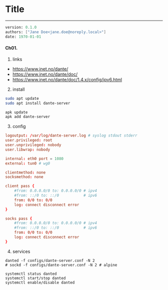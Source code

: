 # Title
---
```meta
version: 0.1.0
authors: ["Jane Doe<jane.doe@noreply.local>"]
date: 1970-01-01
```


#### Ch01. 
1. links
- https://www.inet.no/dante/
- https://www.inet.no/dante/doc/
- https://www.inet.no/dante/doc/1.4.x/config/ipv6.html

2. install
```bash
sudo apt update
sudo apt install dante-server

apk update
apk add dante-server
```

3. config
```path=/etc/danted.conf
logoutput: /var/log/dante-server.log # syslog stdout stderr
user.privileged: root
user.unprivileged: nobody
user.libwrap: nobody

internal: eth0 port = 1080
external: tun0 # wg0

clientmethod: none
socksmethod: none

client pass {
    #from: 0.0.0.0/0 to: 0.0.0.0/0 # ipv4
    #from: ::/0 to: ::/0           # ipv6
    from: 0/0 to: 0/0
    log: connect disconnect error
}

socks pass {
    #from: 0.0.0.0/0 to: 0.0.0.0/0 # ipv4
    #from: ::/0 to: ::/0           # ipv6
    from: 0/0 to: 0/0
    log: connect disconnect error
}
```

4. services
```
danted -f configs/dante-server.conf -N 2
# sockd -f configs/dante-server.conf -N 2 # alpine

systemctl status danted
systemctl start/stop danted
systemctl enable/disable danted
```
